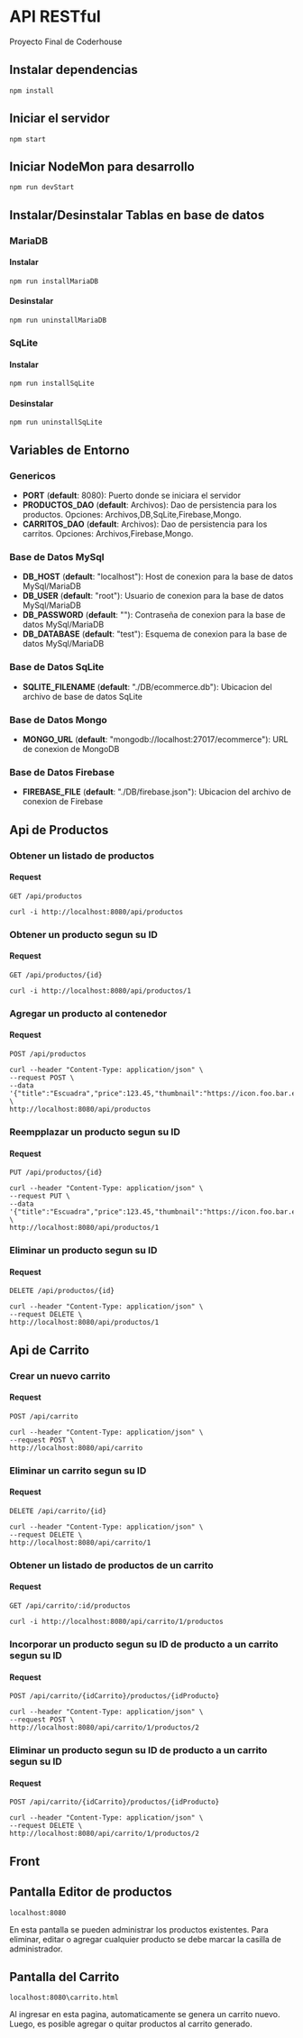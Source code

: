 # API RESTful

Proyecto Final de Coderhouse

## Instalar dependencias

    npm install

## Iniciar el servidor

    npm start

## Iniciar NodeMon para desarrollo

    npm run devStart

## Instalar/Desinstalar Tablas en base de datos

### MariaDB

#### Instalar
    npm run installMariaDB

#### Desinstalar
    npm run uninstallMariaDB

### SqLite

#### Instalar
    npm run installSqLite

#### Desinstalar
    npm run uninstallSqLite

## Variables de Entorno

### Genericos
- **PORT** (**default**: 8080): Puerto donde se iniciara el servidor
- **PRODUCTOS_DAO** (**default**: Archivos): Dao de persistencia para los productos. Opciones: Archivos,DB,SqLite,Firebase,Mongo. 
- **CARRITOS_DAO** (**default**: Archivos): Dao de persistencia para los carritos. Opciones: Archivos,Firebase,Mongo.

### Base de Datos MySql
- **DB_HOST** (**default**: "localhost"): Host de conexion para la base de datos MySql/MariaDB
- **DB_USER** (**default**: "root"): Usuario de conexion para la base de datos MySql/MariaDB
- **DB_PASSWORD** (**default**: ""): Contraseña de conexion para la base de datos MySql/MariaDB
- **DB_DATABASE** (**default**: "test"): Esquema de conexion para la base de datos MySql/MariaDB

### Base de Datos SqLite
- **SQLITE_FILENAME** (**default**: "./DB/ecommerce.db"): Ubicacion del archivo de base de datos SqLite

### Base de Datos Mongo
- **MONGO_URL** (**default**: "mongodb://localhost:27017/ecommerce"): URL de conexion de MongoDB

### Base de Datos Firebase
- **FIREBASE_FILE** (**default**: "./DB/firebase.json"): Ubicacion del archivo de conexion de Firebase


## Api de Productos

### Obtener un listado de productos

#### Request

`GET /api/productos`

    curl -i http://localhost:8080/api/productos

### Obtener un producto segun su ID

#### Request

`GET /api/productos/{id}`

    curl -i http://localhost:8080/api/productos/1

### Agregar un producto al contenedor

#### Request

`POST /api/productos`

    curl --header "Content-Type: application/json" \
    --request POST \
    --data '{"title":"Escuadra","price":123.45,"thumbnail":"https://icon.foo.bar.escuadra.png"}' \
    http://localhost:8080/api/productos

### Reempplazar un producto segun su ID

#### Request

`PUT /api/productos/{id}`

    curl --header "Content-Type: application/json" \
    --request PUT \
    --data '{"title":"Escuadra","price":123.45,"thumbnail":"https://icon.foo.bar.escuadra.png"}' \
    http://localhost:8080/api/productos/1

### Eliminar un producto segun su ID

#### Request

`DELETE /api/productos/{id}`

    curl --header "Content-Type: application/json" \
    --request DELETE \
    http://localhost:8080/api/productos/1


## Api de Carrito

### Crear un nuevo carrito

#### Request

`POST /api/carrito`

    curl --header "Content-Type: application/json" \
    --request POST \
    http://localhost:8080/api/carrito

### Eliminar un carrito segun su ID

#### Request

`DELETE /api/carrito/{id}`

    curl --header "Content-Type: application/json" \
    --request DELETE \
    http://localhost:8080/api/carrito/1

### Obtener un listado de productos de un carrito

#### Request

`GET /api/carrito/:id/productos`

    curl -i http://localhost:8080/api/carrito/1/productos

### Incorporar un producto segun su ID de producto a un carrito segun su ID

#### Request

`POST /api/carrito/{idCarrito}/productos/{idProducto}`

    curl --header "Content-Type: application/json" \
    --request POST \ 
    http://localhost:8080/api/carrito/1/productos/2

### Eliminar un producto segun su ID de producto a un carrito segun su ID

#### Request

`POST /api/carrito/{idCarrito}/productos/{idProducto}`

    curl --header "Content-Type: application/json" \
    --request DELETE \ 
    http://localhost:8080/api/carrito/1/productos/2

## Front

## Pantalla Editor de productos

`localhost:8080`

En esta pantalla se pueden administrar los productos existentes. Para eliminar, editar o agregar cualquier producto se debe marcar la casilla de administrador.

## Pantalla del Carrito

`localhost:8080\carrito.html`

Al ingresar en esta pagina, automaticamente se genera un carrito nuevo. Luego, es posible agregar o quitar productos al carrito generado.